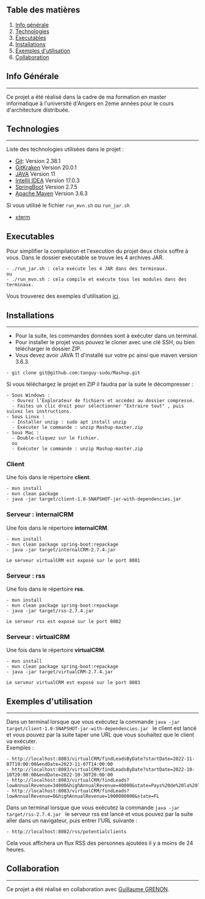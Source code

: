 ## Table des matières
1. [Info générale](#info-générale)
2. [Technologies](#technologies)
3. [Executables](#executables)
4. [Installations](#installations)
5. [Exemples d'utilisation](#exemples-dutilisation)
6. [Collaboration](#collaboration)

## Info Générale
***
Ce projet a été réalisé dans la cadre de ma formation en master informatique à l'université d'Angers en 2eme années pour le cours d'architecture distribuée.

## Technologies
***
Liste des technologies utilisées dans le projet :
* [Git](https://git-scm.com/): Version 2.38.1
* [GitKraken](https://www.gitkraken.com/) Version 20.0.1
* [JAVA](https://www.oracle.com/fr/java/technologies/javase/jdk11-archive-downloads.html) Version 11
* [Intellij IDEA](https://www.jetbrains.com/fr-fr/idea/) Version 17.0.3
* [SpringBoot](https://mvnrepository.com/artifact/org.springframework.boot/spring-boot/2.7.5) Version 2.7.5
* [Apache Maven](https://maven.apache.org/download.cgi) Version 3.6.3  
  
Si vous utilisé le fichier ```run_mvn.sh``` ou ```run_jar.sh```
* [xterm](https://doc.ubuntu-fr.org/xterm)

## Executables
Pour simplifier la compilation et l'execution du projet deux choix soffre à vous.
Dans le dossier exécutable se trouve les 4 archives JAR.
```
- ./run_jar.sh : cela exécute les 4 JAR dans des terminaux.
ou
- ./run_mvn.sh : cela compile et exécute tous les modules dans des terminaux.
```
Vous trouverez des exemples d'utilisation [ici](#exemples-dutilisation).

## Installations
***
- Pour la suite, les commandes données sont à exécuter dans un terminal.
- Pour installer le projet vous pouvez le cloner avec une clé SSH, ou bien télécharger le dossier ZIP.
- Vous devez avoir JAVA 11 d'installé sur votre pc ainsi que maven version 3.6.3.
```
- git clone git@github.com:tanguy-sudo/Mashup.git
```
Si vous téléchargez le projet en ZIP il  faudra par la suite le décompresser : 
```
- Sous Windows : 
  - Ouvrez l’Explorateur de fichiers et accédez au dossier compressé.
  - Faites un clic droit pour sélectionner "Extraire tout" , puis suivez les instructions.
- Sous Linux :
  - Installer unzip : sudo apt install unzip
  - Exécuter le commande : unzip Mashup-master.zip
- Sous Mac :
  - Double-cliquez sur le fichier.
  ou
  - Exécuter le commande : unzip Mashup-master.zip
```

### Client
Une fois dans le répertoire **client**.
```
- mvn install
- mvn clean package
- java -jar target/client-1.0-SNAPSHOT-jar-with-dependencies.jar 
```

### Serveur : internalCRM
Une fois dans le répertoire **internalCRM**.
```  
- mvn install
- mvn clean package spring-boot:repackage
- java -jar target/internalCRM-2.7.4.jar 

Le serveur virtualCRM est exposé sur le port 8081
```

### Serveur : rss
Une fois dans le répertoire **rss**.
```
- mvn install
- mvn clean package spring-boot:repackage
- java -jar target/rss-2.7.4.jar

Le serveur rss est exposé sur le port 8082
```

### Serveur : virtualCRM
Une fois dans le répertoire **virtualCRM**.
```
- mvn install
- mvn clean package spring-boot:repackage
- java -jar target/virtualCRM-2.7.4.jar 

Le serveur virtualCRM est exposé sur le port 8083
```

## Exemples d'utilisation
***
Dans un terminal lorsque que vous exécutez la commande 
```java -jar target/client-1.0-SNAPSHOT-jar-with-dependencies.jar ```
le client est lancé et vous pouvez par la suite taper une 
URL que vous souhaitez que le client va exécuter.  
Exemples :
```
- http://localhost:8083/virtualCRM/findLeadsByDate?startDate=2022-11-07T10:00:00&endDate=2023-11-07T14:00:00
- http://localhost:8083/virtualCRM/findLeadsByDate?startDate=2022-10-10T20:00:00&endDate=2022-10-30T20:00:00
- http://localhost:8083/virtualCRM/findLeads?lowAnnualRevenue=34000&highAnnualRevenue=40000&state=Pays%20de%20la%20loire
- http://localhost:8083/virtualCRM/findLeads?lowAnnualRevenue=0&highAnnualRevenue=1000000000&state=FL
```
Dans un terminal lorsque que vous exécutez la commande
```java -jar target/rss-2.7.4.jar ```
le serveur rss est lancé et vous pouvez par la suite aller 
dans un navigateur, puis entrer l'URL suivante :
```
- http://localhost:8082/rss/potentialclients
```
Cela vous affichera un flux RSS des personnes ajoutées il y a moins de 24 heures.

## Collaboration
***
Ce projet a été réalisé en collaboration avec [Guillaume GRENON](https://github.com/GuillaumeG49).
